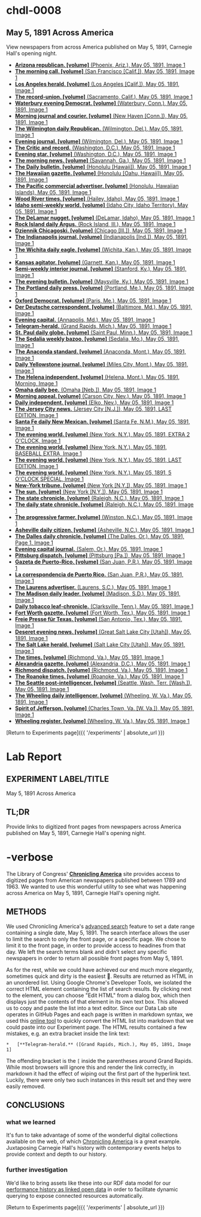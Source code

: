 # chdl-0008

## May 5, 1891 Across America

View newspapers from across America published on May 5, 1891, Carnegie Hall's opening night.

 *   [**Arizona republican. [volume]** (Phoenix, Ariz.), May 05, 1891, Image 1](https://chroniclingamerica.loc.gov/lccn/sn84020558/1891-05-05/ed-1/seq-1/;words=[]?date1=05%2F05%2F1891&date2=05%2F05%2F1891&searchType=advanced&language=&sequence=1&proxdistance=5&rows=50&ortext=&proxtext=&phrasetext=&andtext=&dateFilterType=range&index=0)
*   [**The morning call. [volume]** (San Francisco [Calif.]), May 05, 1891, Image 1](https://chroniclingamerica.loc.gov/lccn/sn94052989/1891-05-05/ed-1/seq-1/;words=[]?date1=05%2F05%2F1891&date2=05%2F05%2F1891&searchType=advanced&language=&sequence=1&proxdistance=5&rows=50&ortext=&proxtext=&phrasetext=&andtext=&dateFilterType=range&index=1)
*   [**Los Angeles herald. [volume]** (Los Angeles [Calif.]), May 05, 1891, Image 1](https://chroniclingamerica.loc.gov/lccn/sn84025968/1891-05-05/ed-1/seq-1/;words=[]?date1=05%2F05%2F1891&date2=05%2F05%2F1891&searchType=advanced&language=&sequence=1&proxdistance=5&rows=50&ortext=&proxtext=&phrasetext=&andtext=&dateFilterType=range&index=2)
*   [**The record-union. [volume]** (Sacramento, Calif.), May 05, 1891, Image 1](https://chroniclingamerica.loc.gov/lccn/sn82015104/1891-05-05/ed-1/seq-1/;words=[]?date1=05%2F05%2F1891&date2=05%2F05%2F1891&searchType=advanced&language=&sequence=1&proxdistance=5&rows=50&ortext=&proxtext=&phrasetext=&andtext=&dateFilterType=range&index=3)
*   [**Waterbury evening Democrat. [volume]** (Waterbury, Conn.), May 05, 1891, Image 1](https://chroniclingamerica.loc.gov/lccn/sn94053256/1891-05-05/ed-1/seq-1/;words=[]?date1=05%2F05%2F1891&date2=05%2F05%2F1891&searchType=advanced&language=&sequence=1&proxdistance=5&rows=50&ortext=&proxtext=&phrasetext=&andtext=&dateFilterType=range&index=4)
*   [**Morning journal and courier. [volume]** (New Haven [Conn.]), May 05, 1891, Image 1](https://chroniclingamerica.loc.gov/lccn/sn82015483/1891-05-05/ed-1/seq-1/;words=[]?date1=05%2F05%2F1891&date2=05%2F05%2F1891&searchType=advanced&language=&sequence=1&proxdistance=5&rows=50&ortext=&proxtext=&phrasetext=&andtext=&dateFilterType=range&index=5)
*   [**The Wilmington daily Republican.** (Wilmington, Del.), May 05, 1891, Image 1](https://chroniclingamerica.loc.gov/lccn/sn88053055/1891-05-05/ed-1/seq-1/;words=[]?date1=05%2F05%2F1891&date2=05%2F05%2F1891&searchType=advanced&language=&sequence=1&proxdistance=5&rows=50&ortext=&proxtext=&phrasetext=&andtext=&dateFilterType=range&index=6)
*   [**Evening journal. [volume]** (Wilmington, Del.), May 05, 1891, Image 1](https://chroniclingamerica.loc.gov/lccn/sn85042354/1891-05-05/ed-1/seq-1/;words=[]?date1=05%2F05%2F1891&date2=05%2F05%2F1891&searchType=advanced&language=&sequence=1&proxdistance=5&rows=50&ortext=&proxtext=&phrasetext=&andtext=&dateFilterType=range&index=7)
*   [**The Critic and record.** (Washington, D.C.), May 05, 1891, Image 1](https://chroniclingamerica.loc.gov/lccn/sn87062228/1891-05-05/ed-1/seq-1/;words=[]?date1=05%2F05%2F1891&date2=05%2F05%2F1891&searchType=advanced&language=&sequence=1&proxdistance=5&rows=50&ortext=&proxtext=&phrasetext=&andtext=&dateFilterType=range&index=8)
*   [**Evening star. [volume]** (Washington, D.C.), May 05, 1891, Image 1](https://chroniclingamerica.loc.gov/lccn/sn83045462/1891-05-05/ed-1/seq-1/;words=[]?date1=05%2F05%2F1891&date2=05%2F05%2F1891&searchType=advanced&language=&sequence=1&proxdistance=5&rows=50&ortext=&proxtext=&phrasetext=&andtext=&dateFilterType=range&index=9)
*   [**The morning news. [volume]** (Savannah, Ga.), May 05, 1891, Image 1](https://chroniclingamerica.loc.gov/lccn/sn86063034/1891-05-05/ed-1/seq-1/;words=[]?date1=05%2F05%2F1891&date2=05%2F05%2F1891&searchType=advanced&language=&sequence=1&proxdistance=5&rows=50&ortext=&proxtext=&phrasetext=&andtext=&dateFilterType=range&index=10)
*   [**The Daily bulletin. [volume]** (Honolulu [Hawaii]), May 05, 1891, Image 1](https://chroniclingamerica.loc.gov/lccn/sn82016412/1891-05-05/ed-1/seq-1/;words=[]?date1=05%2F05%2F1891&date2=05%2F05%2F1891&searchType=advanced&language=&sequence=1&proxdistance=5&rows=50&ortext=&proxtext=&phrasetext=&andtext=&dateFilterType=range&index=11)
*   [**The Hawaiian gazette. [volume]** (Honolulu [Oahu, Hawaii]), May 05, 1891, Image 1](https://chroniclingamerica.loc.gov/lccn/sn83025121/1891-05-05/ed-1/seq-1/;words=[]?date1=05%2F05%2F1891&date2=05%2F05%2F1891&searchType=advanced&language=&sequence=1&proxdistance=5&rows=50&ortext=&proxtext=&phrasetext=&andtext=&dateFilterType=range&index=12)
*   [**The Pacific commercial advertiser. [volume]** (Honolulu, Hawaiian Islands), May 05, 1891, Image 1](https://chroniclingamerica.loc.gov/lccn/sn85047084/1891-05-05/ed-1/seq-1/;words=[]?date1=05%2F05%2F1891&date2=05%2F05%2F1891&searchType=advanced&language=&sequence=1&proxdistance=5&rows=50&ortext=&proxtext=&phrasetext=&andtext=&dateFilterType=range&index=13)
*   [**Wood River times. [volume]** (Hailey, Idaho), May 05, 1891, Image 1](https://chroniclingamerica.loc.gov/lccn/sn86091172/1891-05-05/ed-1/seq-1/;words=[]?date1=05%2F05%2F1891&date2=05%2F05%2F1891&searchType=advanced&language=&sequence=1&proxdistance=5&rows=50&ortext=&proxtext=&phrasetext=&andtext=&dateFilterType=range&index=14)
*   [**Idaho semi-weekly world. [volume]** (Idaho City, Idaho Territory), May 05, 1891, Image 1](https://chroniclingamerica.loc.gov/lccn/sn84022135/1891-05-05/ed-1/seq-1/;words=[]?date1=05%2F05%2F1891&date2=05%2F05%2F1891&searchType=advanced&language=&sequence=1&proxdistance=5&rows=50&ortext=&proxtext=&phrasetext=&andtext=&dateFilterType=range&index=15)
*   [**The DeLamar nugget. [volume]** (DeLamar, Idaho), May 05, 1891, Image 1](https://chroniclingamerica.loc.gov/lccn/sn86091142/1891-05-05/ed-1/seq-1/;words=[]?date1=05%2F05%2F1891&date2=05%2F05%2F1891&searchType=advanced&language=&sequence=1&proxdistance=5&rows=50&ortext=&proxtext=&phrasetext=&andtext=&dateFilterType=range&index=16)
*   [**Rock Island daily Argus.** (Rock Island, Ill.), May 05, 1891, Image 1](https://chroniclingamerica.loc.gov/lccn/sn92053945/1891-05-05/ed-1/seq-1/;words=[]?date1=05%2F05%2F1891&date2=05%2F05%2F1891&searchType=advanced&language=&sequence=1&proxdistance=5&rows=50&ortext=&proxtext=&phrasetext=&andtext=&dateFilterType=range&index=17)
*   [**Dziennik Chicagoski. [volume]** (Chicago [Ill.]), May 05, 1891, Image 1](https://chroniclingamerica.loc.gov/lccn/sn83045747/1891-05-05/ed-1/seq-1/;words=[]?date1=05%2F05%2F1891&date2=05%2F05%2F1891&searchType=advanced&language=&sequence=1&proxdistance=5&rows=50&ortext=&proxtext=&phrasetext=&andtext=&dateFilterType=range&index=18)
*   [**The Indianapolis journal. [volume]** (Indianapolis [Ind.]), May 05, 1891, Image 1](https://chroniclingamerica.loc.gov/lccn/sn82015679/1891-05-05/ed-1/seq-1/;words=[]?date1=05%2F05%2F1891&date2=05%2F05%2F1891&searchType=advanced&language=&sequence=1&proxdistance=5&rows=50&ortext=&proxtext=&phrasetext=&andtext=&dateFilterType=range&index=19)
*   [**The Wichita daily eagle. [volume]** (Wichita, Kan.), May 05, 1891, Image 1](https://chroniclingamerica.loc.gov/lccn/sn82014635/1891-05-05/ed-1/seq-1/;words=[]?date1=05%2F05%2F1891&date2=05%2F05%2F1891&searchType=advanced&language=&sequence=1&proxdistance=5&rows=50&ortext=&proxtext=&phrasetext=&andtext=&dateFilterType=range&index=20)
*   [**Kansas agitator. [volume]** (Garnett, Kan.), May 05, 1891, Image 1](https://chroniclingamerica.loc.gov/lccn/sn83040052/1891-05-05/ed-1/seq-1/;words=[]?date1=05%2F05%2F1891&date2=05%2F05%2F1891&searchType=advanced&language=&sequence=1&proxdistance=5&rows=50&ortext=&proxtext=&phrasetext=&andtext=&dateFilterType=range&index=21)
*   [**Semi-weekly interior journal. [volume]** (Stanford, Ky.), May 05, 1891, Image 1](https://chroniclingamerica.loc.gov/lccn/sn85052020/1891-05-05/ed-1/seq-1/;words=[]?date1=05%2F05%2F1891&date2=05%2F05%2F1891&searchType=advanced&language=&sequence=1&proxdistance=5&rows=50&ortext=&proxtext=&phrasetext=&andtext=&dateFilterType=range&index=22)
*   [**The evening bulletin. [volume]** (Maysville, Ky.), May 05, 1891, Image 1](https://chroniclingamerica.loc.gov/lccn/sn87060190/1891-05-05/ed-1/seq-1/;words=[]?date1=05%2F05%2F1891&date2=05%2F05%2F1891&searchType=advanced&language=&sequence=1&proxdistance=5&rows=50&ortext=&proxtext=&phrasetext=&andtext=&dateFilterType=range&index=23)
*   [**The Portland daily press. [volume]** (Portland, Me.), May 05, 1891, Image 1](https://chroniclingamerica.loc.gov/lccn/sn83016025/1891-05-05/ed-1/seq-1/;words=[]?date1=05%2F05%2F1891&date2=05%2F05%2F1891&searchType=advanced&language=&sequence=1&proxdistance=5&rows=50&ortext=&proxtext=&phrasetext=&andtext=&dateFilterType=range&index=24)
*   [**Oxford Democrat. [volume]** (Paris, Me.), May 05, 1891, Image 1](https://chroniclingamerica.loc.gov/lccn/sn83009653/1891-05-05/ed-1/seq-1/;words=[]?date1=05%2F05%2F1891&date2=05%2F05%2F1891&searchType=advanced&language=&sequence=1&proxdistance=5&rows=50&ortext=&proxtext=&phrasetext=&andtext=&dateFilterType=range&index=25)
*   [**Der Deutsche correspondent. [volume]** (Baltimore, Md.), May 05, 1891, Image 1](https://chroniclingamerica.loc.gov/lccn/sn83045081/1891-05-05/ed-1/seq-1/;words=[]?date1=05%2F05%2F1891&date2=05%2F05%2F1891&searchType=advanced&language=&sequence=1&proxdistance=5&rows=50&ortext=&proxtext=&phrasetext=&andtext=&dateFilterType=range&index=26)
*   [**Evening capital.** (Annapolis, Md.), May 05, 1891, Image 1](https://chroniclingamerica.loc.gov/lccn/sn88065721/1891-05-05/ed-1/seq-1/;words=[]?date1=05%2F05%2F1891&date2=05%2F05%2F1891&searchType=advanced&language=&sequence=1&proxdistance=5&rows=50&ortext=&proxtext=&phrasetext=&andtext=&dateFilterType=range&index=27)
*   [**Telegram-herald.** (Grand Rapids, Mich.), May 05, 1891, Image 1](https://chroniclingamerica.loc.gov/lccn/sn98066392/1891-05-05/ed-1/seq-1/;words=[]?date1=05%2F05%2F1891&date2=05%2F05%2F1891&searchType=advanced&language=&sequence=1&proxdistance=5&rows=50&ortext=&proxtext=&phrasetext=&andtext=&dateFilterType=range&index=28)
*   [**St. Paul daily globe. [volume]** (Saint Paul, Minn.), May 05, 1891, Image 1](https://chroniclingamerica.loc.gov/lccn/sn90059522/1891-05-05/ed-1/seq-1/;words=[]?date1=05%2F05%2F1891&date2=05%2F05%2F1891&searchType=advanced&language=&sequence=1&proxdistance=5&rows=50&ortext=&proxtext=&phrasetext=&andtext=&dateFilterType=range&index=29)
*   [**The Sedalia weekly bazoo. [volume]** (Sedalia, Mo.), May 05, 1891, Image 1](https://chroniclingamerica.loc.gov/lccn/sn90061066/1891-05-05/ed-1/seq-1/;words=[]?date1=05%2F05%2F1891&date2=05%2F05%2F1891&searchType=advanced&language=&sequence=1&proxdistance=5&rows=50&ortext=&proxtext=&phrasetext=&andtext=&dateFilterType=range&index=30)
*   [**The Anaconda standard. [volume]** (Anaconda, Mont.), May 05, 1891, Image 1](https://chroniclingamerica.loc.gov/lccn/sn84036012/1891-05-05/ed-1/seq-1/;words=[]?date1=05%2F05%2F1891&date2=05%2F05%2F1891&searchType=advanced&language=&sequence=1&proxdistance=5&rows=50&ortext=&proxtext=&phrasetext=&andtext=&dateFilterType=range&index=31)
*   [**Daily Yellowstone journal. [volume]** (Miles City, Mont.), May 05, 1891, Image 1](https://chroniclingamerica.loc.gov/lccn/sn86075021/1891-05-05/ed-1/seq-1/;words=[]?date1=05%2F05%2F1891&date2=05%2F05%2F1891&searchType=advanced&language=&sequence=1&proxdistance=5&rows=50&ortext=&proxtext=&phrasetext=&andtext=&dateFilterType=range&index=32)
*   [**The Helena independent. [volume]** (Helena, Mont.), May 05, 1891, Morning, Image 1](https://chroniclingamerica.loc.gov/lccn/sn83025308/1891-05-05/ed-1/seq-1/;words=[]?date1=05%2F05%2F1891&date2=05%2F05%2F1891&searchType=advanced&language=&sequence=1&proxdistance=5&rows=50&ortext=&proxtext=&phrasetext=&andtext=&dateFilterType=range&index=33)
*   [**Omaha daily bee.** (Omaha [Neb.]), May 05, 1891, Image 1](https://chroniclingamerica.loc.gov/lccn/sn99021999/1891-05-05/ed-1/seq-1/;words=[]?date1=05%2F05%2F1891&date2=05%2F05%2F1891&searchType=advanced&language=&sequence=1&proxdistance=5&rows=50&ortext=&proxtext=&phrasetext=&andtext=&dateFilterType=range&index=34)
*   [**Morning appeal. [volume]** (Carson City, Nev.), May 05, 1891, Image 1](https://chroniclingamerica.loc.gov/lccn/sn86076999/1891-05-05/ed-1/seq-1/;words=[]?date1=05%2F05%2F1891&date2=05%2F05%2F1891&searchType=advanced&language=&sequence=1&proxdistance=5&rows=50&ortext=&proxtext=&phrasetext=&andtext=&dateFilterType=range&index=35)
*   [**Daily independent. [volume]** (Elko, Nev.), May 05, 1891, Image 1](https://chroniclingamerica.loc.gov/lccn/sn84020355/1891-05-05/ed-1/seq-1/;words=[]?date1=05%2F05%2F1891&date2=05%2F05%2F1891&searchType=advanced&language=&sequence=1&proxdistance=5&rows=50&ortext=&proxtext=&phrasetext=&andtext=&dateFilterType=range&index=36)
*   [**The Jersey City news.** (Jersey City [N.J.]), May 05, 1891, LAST EDITION, Image 1](https://chroniclingamerica.loc.gov/lccn/sn87068097/1891-05-05/ed-1/seq-1/;words=[]?date1=05%2F05%2F1891&date2=05%2F05%2F1891&searchType=advanced&language=&sequence=1&proxdistance=5&rows=50&ortext=&proxtext=&phrasetext=&andtext=&dateFilterType=range&index=37)
*   [**Santa Fe daily New Mexican. [volume]** (Santa Fe, N.M.), May 05, 1891, Image 1](https://chroniclingamerica.loc.gov/lccn/sn84020631/1891-05-05/ed-1/seq-1/;words=[]?date1=05%2F05%2F1891&date2=05%2F05%2F1891&searchType=advanced&language=&sequence=1&proxdistance=5&rows=50&ortext=&proxtext=&phrasetext=&andtext=&dateFilterType=range&index=38)
*   [**The evening world. [volume]** (New York, N.Y.), May 05, 1891, EXTRA 2 O'CLOCK, Image 1](https://chroniclingamerica.loc.gov/lccn/sn83030193/1891-05-05/ed-1/seq-1/;words=[]?date1=05%2F05%2F1891&date2=05%2F05%2F1891&searchType=advanced&language=&sequence=1&proxdistance=5&rows=50&ortext=&proxtext=&phrasetext=&andtext=&dateFilterType=range&index=39)
*   [**The evening world. [volume]** (New York, N.Y.), May 05, 1891, BASEBALL EXTRA, Image 1](https://chroniclingamerica.loc.gov/lccn/sn83030193/1891-05-05/ed-4/seq-1/;words=[]?date1=05%2F05%2F1891&date2=05%2F05%2F1891&searchType=advanced&language=&sequence=1&proxdistance=5&rows=50&ortext=&proxtext=&phrasetext=&andtext=&dateFilterType=range&index=40)
*   [**The evening world. [volume]** (New York, N.Y.), May 05, 1891, LAST EDITION, Image 1](https://chroniclingamerica.loc.gov/lccn/sn83030193/1891-05-05/ed-2/seq-1/;words=[]?date1=05%2F05%2F1891&date2=05%2F05%2F1891&searchType=advanced&language=&sequence=1&proxdistance=5&rows=50&ortext=&proxtext=&phrasetext=&andtext=&dateFilterType=range&index=41)
*   [**The evening world. [volume]** (New York, N.Y.), May 05, 1891, 5 O'CLOCK SPECIAL, Image 1](https://chroniclingamerica.loc.gov/lccn/sn83030193/1891-05-05/ed-3/seq-1/;words=[]?date1=05%2F05%2F1891&date2=05%2F05%2F1891&searchType=advanced&language=&sequence=1&proxdistance=5&rows=50&ortext=&proxtext=&phrasetext=&andtext=&dateFilterType=range&index=42)
*   [**New-York tribune. [volume]** (New York [N.Y.]), May 05, 1891, Image 1](https://chroniclingamerica.loc.gov/lccn/sn83030214/1891-05-05/ed-1/seq-1/;words=[]?date1=05%2F05%2F1891&date2=05%2F05%2F1891&searchType=advanced&language=&sequence=1&proxdistance=5&rows=50&ortext=&proxtext=&phrasetext=&andtext=&dateFilterType=range&index=43)
*   [**The sun. [volume]** (New York [N.Y.]), May 05, 1891, Image 1](https://chroniclingamerica.loc.gov/lccn/sn83030272/1891-05-05/ed-1/seq-1/;words=[]?date1=05%2F05%2F1891&date2=05%2F05%2F1891&searchType=advanced&language=&sequence=1&proxdistance=5&rows=50&ortext=&proxtext=&phrasetext=&andtext=&dateFilterType=range&index=44)
*   [**The state chronicle. [volume]** (Raleigh, N.C.), May 05, 1891, Image 1](https://chroniclingamerica.loc.gov/lccn/sn91090200/1891-05-05/ed-1/seq-1/;words=[]?date1=05%2F05%2F1891&date2=05%2F05%2F1891&searchType=advanced&language=&sequence=1&proxdistance=5&rows=50&ortext=&proxtext=&phrasetext=&andtext=&dateFilterType=range&index=45)
*   [**The daily state chronicle. [volume]** (Raleigh, N.C.), May 05, 1891, Image 1](https://chroniclingamerica.loc.gov/lccn/sn92072977/1891-05-05/ed-1/seq-1/;words=[]?date1=05%2F05%2F1891&date2=05%2F05%2F1891&searchType=advanced&language=&sequence=1&proxdistance=5&rows=50&ortext=&proxtext=&phrasetext=&andtext=&dateFilterType=range&index=46)
*   [**The progressive farmer. [volume]** (Winston, N.C.), May 05, 1891, Image 1](https://chroniclingamerica.loc.gov/lccn/sn92073049/1891-05-05/ed-1/seq-1/;words=[]?date1=05%2F05%2F1891&date2=05%2F05%2F1891&searchType=advanced&language=&sequence=1&proxdistance=5&rows=50&ortext=&proxtext=&phrasetext=&andtext=&dateFilterType=range&index=47)
*   [**Asheville daily citizen. [volume]** (Asheville, N.C.), May 05, 1891, Image 1](https://chroniclingamerica.loc.gov/lccn/sn91068076/1891-05-05/ed-1/seq-1/;words=[]?date1=05%2F05%2F1891&date2=05%2F05%2F1891&searchType=advanced&language=&sequence=1&proxdistance=5&rows=50&ortext=&proxtext=&phrasetext=&andtext=&dateFilterType=range&index=48)
*   [**The Dalles daily chronicle. [volume]** (The Dalles, Or.), May 05, 1891, Page 1, Image 1](https://chroniclingamerica.loc.gov/lccn/sn85042448/1891-05-05/ed-1/seq-1/;words=[]?date1=05%2F05%2F1891&date2=05%2F05%2F1891&searchType=advanced&language=&sequence=1&proxdistance=5&rows=50&ortext=&proxtext=&phrasetext=&andtext=&dateFilterType=range&index=49)
*   [**Evening capital journal.** (Salem, Or.), May 05, 1891, Image 1](https://chroniclingamerica.loc.gov/lccn/sn99063952/1891-05-05/ed-1/seq-1/;words=[]?date1=05%2F05%2F1891&date2=05%2F05%2F1891&searchType=advanced&language=&sequence=1&proxdistance=5&rows=50&ortext=&proxtext=&phrasetext=&andtext=&dateFilterType=range&index=0)
*   [**Pittsburg dispatch. [volume]** (Pittsburg [Pa.]), May 05, 1891, Image 1](https://chroniclingamerica.loc.gov/lccn/sn84024546/1891-05-05/ed-1/seq-1/;words=[]?date1=05%2F05%2F1891&date2=05%2F05%2F1891&searchType=advanced&language=&sequence=1&proxdistance=5&rows=50&ortext=&proxtext=&phrasetext=&andtext=&dateFilterType=range&index=1)
*   [**Gazeta de Puerto-Rico. [volume]** (San Juan, P.R.), May 05, 1891, Image 1](https://chroniclingamerica.loc.gov/lccn/2013201074/1891-05-05/ed-1/seq-1/;words=[]?date1=05%2F05%2F1891&date2=05%2F05%2F1891&searchType=advanced&language=&sequence=1&proxdistance=5&rows=50&ortext=&proxtext=&phrasetext=&andtext=&dateFilterType=range&index=2)
*   [**La correspondencia de Puerto Rico.** (San Juan, P.R.), May 05, 1891, Image 1](https://chroniclingamerica.loc.gov/lccn/sn91099747/1891-05-05/ed-1/seq-1/;words=[]?date1=05%2F05%2F1891&date2=05%2F05%2F1891&searchType=advanced&language=&sequence=1&proxdistance=5&rows=50&ortext=&proxtext=&phrasetext=&andtext=&dateFilterType=range&index=3)
*   [**The Laurens advertiser.** (Laurens, S.C.), May 05, 1891, Image 1](https://chroniclingamerica.loc.gov/lccn/sn93067760/1891-05-05/ed-1/seq-1/;words=[]?date1=05%2F05%2F1891&date2=05%2F05%2F1891&searchType=advanced&language=&sequence=1&proxdistance=5&rows=50&ortext=&proxtext=&phrasetext=&andtext=&dateFilterType=range&index=4)
*   [**The Madison daily leader. [volume]** (Madison, S.D.), May 05, 1891, Image 1](https://chroniclingamerica.loc.gov/lccn/sn99062034/1891-05-05/ed-1/seq-1/;words=[]?date1=05%2F05%2F1891&date2=05%2F05%2F1891&searchType=advanced&language=&sequence=1&proxdistance=5&rows=50&ortext=&proxtext=&phrasetext=&andtext=&dateFilterType=range&index=5)
*   [**Daily tobacco leaf-chronicle.** (Clarksville, Tenn.), May 05, 1891, Image 1](https://chroniclingamerica.loc.gov/lccn/sn88061072/1891-05-05/ed-1/seq-1/;words=[]?date1=05%2F05%2F1891&date2=05%2F05%2F1891&searchType=advanced&language=&sequence=1&proxdistance=5&rows=50&ortext=&proxtext=&phrasetext=&andtext=&dateFilterType=range&index=6)
*   [**Fort Worth gazette. [volume]** (Fort Worth, Tex.), May 05, 1891, Image 1](https://chroniclingamerica.loc.gov/lccn/sn86071158/1891-05-05/ed-1/seq-1/;words=[]?date1=05%2F05%2F1891&date2=05%2F05%2F1891&searchType=advanced&language=&sequence=1&proxdistance=5&rows=50&ortext=&proxtext=&phrasetext=&andtext=&dateFilterType=range&index=7)
*   [**Freie Presse für Texas. [volume]** (San Antonio, Tex.), May 05, 1891, Image 1](https://chroniclingamerica.loc.gov/lccn/sn83045227/1891-05-05/ed-1/seq-1/;words=[]?date1=05%2F05%2F1891&date2=05%2F05%2F1891&searchType=advanced&language=&sequence=1&proxdistance=5&rows=50&ortext=&proxtext=&phrasetext=&andtext=&dateFilterType=range&index=8)
*   [**Deseret evening news. [volume]** (Great Salt Lake City [Utah]), May 05, 1891, Image 1](https://chroniclingamerica.loc.gov/lccn/sn83045555/1891-05-05/ed-1/seq-1/;words=[]?date1=05%2F05%2F1891&date2=05%2F05%2F1891&searchType=advanced&language=&sequence=1&proxdistance=5&rows=50&ortext=&proxtext=&phrasetext=&andtext=&dateFilterType=range&index=9)
*   [**The Salt Lake herald. [volume]** (Salt Lake City [Utah]), May 05, 1891, Image 1](https://chroniclingamerica.loc.gov/lccn/sn85058130/1891-05-05/ed-1/seq-1/;words=[]?date1=05%2F05%2F1891&date2=05%2F05%2F1891&searchType=advanced&language=&sequence=1&proxdistance=5&rows=50&ortext=&proxtext=&phrasetext=&andtext=&dateFilterType=range&index=10)
*   [**The times. [volume]** (Richmond, Va.), May 05, 1891, Image 1](https://chroniclingamerica.loc.gov/lccn/sn85034438/1891-05-05/ed-1/seq-1/;words=[]?date1=05%2F05%2F1891&date2=05%2F05%2F1891&searchType=advanced&language=&sequence=1&proxdistance=5&rows=50&ortext=&proxtext=&phrasetext=&andtext=&dateFilterType=range&index=11)
*   [**Alexandria gazette. [volume]** (Alexandria, D.C.), May 05, 1891, Image 1](https://chroniclingamerica.loc.gov/lccn/sn85025007/1891-05-05/ed-1/seq-1/;words=[]?date1=05%2F05%2F1891&date2=05%2F05%2F1891&searchType=advanced&language=&sequence=1&proxdistance=5&rows=50&ortext=&proxtext=&phrasetext=&andtext=&dateFilterType=range&index=12)
*   [**Richmond dispatch. [volume]** (Richmond, Va.), May 05, 1891, Image 1](https://chroniclingamerica.loc.gov/lccn/sn85038614/1891-05-05/ed-1/seq-1/;words=[]?date1=05%2F05%2F1891&date2=05%2F05%2F1891&searchType=advanced&language=&sequence=1&proxdistance=5&rows=50&ortext=&proxtext=&phrasetext=&andtext=&dateFilterType=range&index=13)
*   [**The Roanoke times. [volume]** (Roanoke, Va.), May 05, 1891, Image 1](https://chroniclingamerica.loc.gov/lccn/sn86071868/1891-05-05/ed-1/seq-1/;words=[]?date1=05%2F05%2F1891&date2=05%2F05%2F1891&searchType=advanced&language=&sequence=1&proxdistance=5&rows=50&ortext=&proxtext=&phrasetext=&andtext=&dateFilterType=range&index=14)
*   [**The Seattle post-intelligencer. [volume]** (Seattle, Wash. Terr. [Wash.]), May 05, 1891, Image 1](https://chroniclingamerica.loc.gov/lccn/sn83045604/1891-05-05/ed-1/seq-1/;words=[]?date1=05%2F05%2F1891&date2=05%2F05%2F1891&searchType=advanced&language=&sequence=1&proxdistance=5&rows=50&ortext=&proxtext=&phrasetext=&andtext=&dateFilterType=range&index=15)
*   [**The Wheeling daily intelligencer. [volume]** (Wheeling, W. Va.), May 05, 1891, Image 1](https://chroniclingamerica.loc.gov/lccn/sn84026844/1891-05-05/ed-1/seq-1/;words=[]?date1=05%2F05%2F1891&date2=05%2F05%2F1891&searchType=advanced&language=&sequence=1&proxdistance=5&rows=50&ortext=&proxtext=&phrasetext=&andtext=&dateFilterType=range&index=16)
*   [**Spirit of Jefferson. [volume]** (Charles Town, Va. [W. Va.]), May 05, 1891, Image 1](https://chroniclingamerica.loc.gov/lccn/sn84026788/1891-05-05/ed-1/seq-1/;words=[]?date1=05%2F05%2F1891&date2=05%2F05%2F1891&searchType=advanced&language=&sequence=1&proxdistance=5&rows=50&ortext=&proxtext=&phrasetext=&andtext=&dateFilterType=range&index=17)
*   [**Wheeling register. [volume]** (Wheeling, W. Va.), May 05, 1891, Image 1](https://chroniclingamerica.loc.gov/lccn/sn86092518/1891-05-05/ed-1/seq-1/;words=[]?date1=05%2F05%2F1891&date2=05%2F05%2F1891&searchType=advanced&language=&sequence=1&proxdistance=5&rows=50&ortext=&proxtext=&phrasetext=&andtext=&dateFilterType=range&index=18)


[Return to Experiments page]({{ '/experiments' | absolute_url }})

# Lab Report

## EXPERIMENT LABEL/TITLE
May 5, 1891 Across America

## TL;DR
Provide links to digitized front pages from newspapers across America published on May 5, 1891, Carnegie Hall's opening night.

# -verbose
The Library of Congress' <a href="https://chroniclingamerica.loc.gov/" target="_blank"><strong>Chronicling America</strong></a> site provides access to digitized pages from American newspapers published between 1789 and 1963. We wanted to use this wonderful utility to see what was happening across America on May 5, 1891, Carnegie Hall's opening night.

## METHODS
We used Chronicling America's <a href="https://chroniclingamerica.loc.gov/#tab=tab_advanced_search" target="_blank">advanced search</a> feature to set a date range containing a single date, May 5, 1891. The search interface allows the user to limit the search to only the front page, or a specific page. We chose to limit it to the front page, in order to provide access to headines from that day. We left the search terms blank and didn't select any specific newspapers in order to return all possible front pages from May 5, 1891.

As for the rest, while we could have achieved our end much more elegantly, sometimes quick and dirty is the easiest :grimacing:. Results are returned as HTML in an unordered list. Using Google Chrome's Developer Tools, we isolated the correct HTML element containing the list of search results. By clicking next to the element, you can choose "Edit HTML" from a dialog box, which then displays just the contents of that element in its own text box. This allowed us to copy and paste the list into a text editor. Since our Data Lab site operates in GitHub Pages and each page is written in markdown syntax, we used this <a href="https://www.browserling.com/tools/html-to-markdown" target="_blank">online tool</a> to quickly convert the HTML list into markdown that we could paste into our Experiment page. The HTML results contained a few mistakes, e.g. an extra bracket inside the link text:

```*   [**Telegram-herald.** ([Grand Rapids, Mich.), May 05, 1891, Image 1]```

The offending bracket is the ```[``` inside the parentheses around Grand Rapids. While most browsers will ignore this and render the link correctly, in markdown it had the effect of wiping out the first part of the hyperlink text. Luckily, there were only two such instances in this result set and they were easily removed.


## CONCLUSIONS
### what we learned
It's fun to take advantage of some of the wonderful digital collections available on the web, of which <a href="https://chroniclingamerica.loc.gov/" target="_blank">Chronicling America</a> is a great example. Juxtaposing Carnegie Hall's history with contemporary events helps to provide context and depth to our history.

### further investigation 
We'd like to bring assets like these into our RDF data model for our <a href="http://data.carnegiehall.org/" target="_blank">performance history as linked open data</a> in order to facilitate dynamic querying to expose connected resources automatically.


[Return to Experiments page]({{ '/experiments' | absolute_url }})
